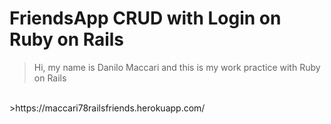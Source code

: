 # FriendsApp CRUD with Login on Ruby on Rails

>Hi, my name is Danilo Maccari and this is my work practice with Ruby on Rails
<br>
>https://maccari78railsfriends.herokuapp.com/
